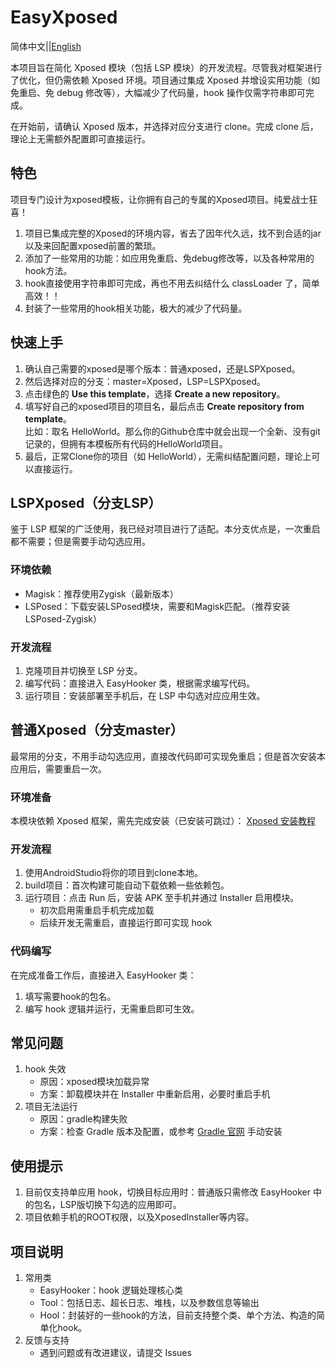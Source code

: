 # EasyXposed

简体中文||[English](README.md)

本项目旨在简化 Xposed 模块（包括 LSP 模块）的开发流程。尽管我对框架进行了优化，但仍需依赖 Xposed 环境。项目通过集成 Xposed 并增设实用功能（如免重启、免 debug 修改等），大幅减少了代码量，hook 操作仅需字符串即可完成。

在开始前，请确认 Xposed 版本，并选择对应分支进行 clone。完成 clone 后，理论上无需额外配置即可直接运行。

## 特色
项目专门设计为xposed模板，让你拥有自己的专属的Xposed项目。纯爱战士狂喜！
1. 项目已集成完整的Xposed的环境内容，省去了因年代久远，找不到合适的jar以及来回配置xposed前置的繁琐。
2. 添加了一些常用的功能：如应用免重启、免debug修改等，以及各种常用的hook方法。
3. hook直接使用字符串即可完成，再也不用去纠结什么 classLoader 了，简单高效！！
4. 封装了一些常用的hook相关功能，极大的减少了代码量。

## 快速上手
1. 确认自己需要的xposed是哪个版本：普通xposed，还是LSPXposed。
2. 然后选择对应的分支：master=Xposed，LSP=LSPXposed。
3. 点击绿色的 **Use this template**，选择 **Create a new repository**。
4. 填写好自己的xposed项目的项目名，最后点击 **Create repository from template**。  
   比如：取名 HelloWorld。那么你的Github仓库中就会出现一个全新、没有git记录的，但拥有本模板所有代码的HelloWorld项目。
5. 最后，正常Clone你的项目（如 HelloWorld），无需纠结配置问题，理论上可以直接运行。

## LSPXposed（分支LSP）
鉴于 LSP 框架的广泛使用，我已经对项目进行了适配。本分支优点是，一次重启都不需要；但是需要手动勾选应用。

### 环境依赖
- Magisk：推荐使用Zygisk（最新版本）
- LSPosed：下载安装LSPosed模块，需要和Magisk匹配。（推荐安装 LSPosed-Zygisk）

### 开发流程
1. 克隆项目并切换至 LSP 分支。
2. 编写代码：直接进入 EasyHooker 类，根据需求编写代码。
3. 运行项目：安装部署至手机后，在 LSP 中勾选对应应用生效。

## 普通Xposed（分支master）
最常用的分支，不用手动勾选应用，直接改代码即可实现免重启；但是首次安装本应用后，需要重启一次。

### 环境准备
本模块依赖 Xposed 框架，需先完成安装（已安装可跳过）：
[Xposed 安装教程](https://blog.csdn.net/qq_40194392/article/details/83013443)

### 开发流程
1. 使用AndroidStudio将你的项目到clone本地。
2. build项目：首次构建可能自动下载依赖一些依赖包。
3. 运行项目：点击 Run 后，安装 APK 至手机并通过 Installer 启用模块。
   - 初次启用需重启手机完成加载
   - 后续开发无需重启，直接运行即可实现 hook

### 代码编写
在完成准备工作后，直接进入 EasyHooker 类：
1. 填写需要hook的包名。
2. 编写 hook 逻辑并运行，无需重启即可生效。

## 常见问题
1. hook 失效
   - 原因：xposed模块加载异常
   - 方案：卸载模块并在 Installer 中重新启用，必要时重启手机
2. 项目无法运行
   - 原因：gradle构建失败
   - 方案：检查 Gradle 版本及配置，或参考 [Gradle 官网](https://gradle.org/releases) 手动安装

## 使用提示
1. 目前仅支持单应用 hook，切换目标应用时：普通版只需修改 EasyHooker 中的包名，LSP版切换下勾选的应用即可。
2. 项目依赖手机的ROOT权限，以及XposedInstaller等内容。

## 项目说明
1. 常用类
   - EasyHooker：hook 逻辑处理核心类
   - Tool：包括日志、超长日志、堆栈，以及参数信息等输出
   - Hool：封装好的一些hook的方法，目前支持整个类、单个方法、构造的简单化hook。
2. 反馈与支持
   - 遇到问题或有改进建议，请提交 Issues
